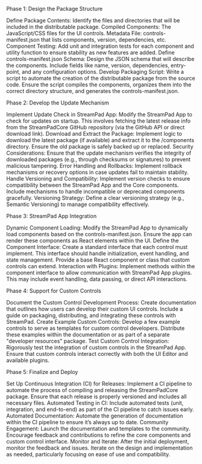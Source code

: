 Phase 1: Design the Package Structure

Define Package Contents:
	Identify the files and directories that will be included in the distributable package.
	Compiled Components: The JavaScript/CSS files for the UI controls.
	Metadata File: controls-manifest.json that lists components, version, dependencies, etc.
	Component Testing: Add unit and integration tests for each component and utility function to ensure stability as new features are added.
Define controls-manifest.json Schema:
	Design the JSON schema that will describe the components.
	Include fields like name, version, dependencies, entry-point, and any configuration options.
Develop Packaging Script:
	Write a script to automate the creation of the distributable package from the source code.
	Ensure the script compiles the components, organizes them into the correct directory structure, and generates the controls-manifest.json.


Phase 2: Develop the Update Mechanism

Implement Update Check in StreamPad App:
	Modify the StreamPad App to check for updates on startup.
	This involves fetching the latest release info from the StreamPadCore GitHub repository (via the GitHub API or direct download link).
Download and Extract the Package:
	Implement logic to download the latest package (if available) and extract it to the /components directory.
	Ensure the old package is safely backed up or replaced.
	Security Considerations: Ensure that the update mechanism verifies the integrity of downloaded packages (e.g., through checksums or signatures) to prevent malicious tampering.
	Error Handling and Rollbacks: Implement rollback mechanisms or recovery options in case updates fail to maintain stability.
Handle Versioning and Compatibility:
	Implement version checks to ensure compatibility between the StreamPad App and the Core components.
	Include mechanisms to handle incompatible or deprecated components gracefully.
	Versioning Strategy: Define a clear versioning strategy (e.g., Semantic Versioning) to manage compatibility effectively.


Phase 3: StreamPad App Integration

Dynamic Component Loading:
	Modify the StreamPad App to dynamically load components based on the controls-manifest.json.
	Ensure the app can render these components as React elements within the UI.
Define the Component Interface:
	Create a standard interface that each control must implement.
	This interface should handle initialization, event handling, and state management.
	Provide a base React component or class that custom controls can extend.
Interaction with Plugins:
	Implement methods within the component interface to allow communication with StreamPad App plugins.
	This may include event handling, data passing, or direct API interactions.


Phase 4: Support for Custom Controls

Document the Custom Control Development Process:
	Create documentation that outlines how users can develop their custom UI controls.
	Include a guide on packaging, distributing, and integrating these controls with StreamPad.
Create Example Custom Controls:
	Develop a few example controls to serve as templates for custom control developers.
	Distribute these examples within the documentation or as part of a separate "developer resources" package.
Test Custom Control Integration:
	Rigorously test the integration of custom controls in the StreamPad App.
	Ensure that custom controls interact correctly with both the UI Editor and available plugins.


Phase 5: Finalize and Deploy

Set Up Continuous Integration (CI) for Releases:
	Implement a CI pipeline to automate the process of compiling and releasing the StreamPadCore package.
	Ensure that each release is properly versioned and includes all necessary files.
		Automated Testing in CI: Include automated tests (unit, integration, and end-to-end) as part of the CI pipeline to catch issues early.
	Automated Documentation: Automate the generation of documentation within the CI pipeline to ensure it’s always up to date.
Community Engagement:
	Launch the documentation and templates to the community.
	Encourage feedback and contributions to refine the core components and custom control interface.
Monitor and Iterate:
	After the initial deployment, monitor the feedback and issues.
	Iterate on the design and implementation as needed, particularly focusing on ease of use and compatibility.
